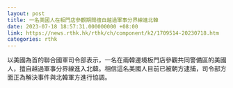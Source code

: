 ```yaml
---
layout: post
title: 一名美國人在板門店參觀期間擅自越過軍事分界線進北韓
date: 2023-07-18 18:57:31.000000000 +08:00
link: https://news.rthk.hk/rthk/ch/component/k2/1709514-20230718.htm
categories: rthk
---
```


以美國為首的聯合國軍司令部表示，一名在兩韓邊境板門店參觀共同警備區的美國人，擅自越過軍事分界線進入北韓。相信這名美國人目前已被朝方逮捕，司令部方面正為解決事件與北韓軍方進行協調。
